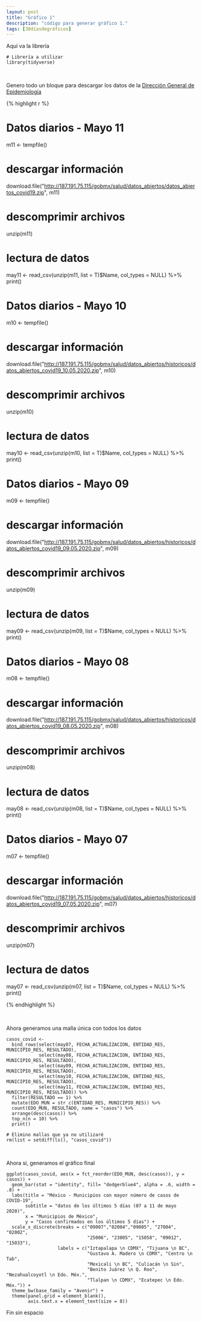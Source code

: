 ```yaml
---
layout: post
title: "Gráfico 1"
description: "código para generar gráfico 1."
tags: [30díasdegráficos]
---
```


Aquí va la librería

```
# Librería a utilizar
library(tidyverse)
```

&nbsp;

Genero todo un bloque para descargar los datos de la [Dirección General de 
Epidemiología](https://www.gob.mx/salud/documentos/datos-abiertos-bases-historicas-direccion-general-de-epidemiologia)

{% highlight r %}
# Datos diarios - Mayo 11
m11 <- tempfile()
# descargar información
download.file("http://187.191.75.115/gobmx/salud/datos_abiertos/datos_abiertos_covid19.zip", m11)
# descomprimir archivos
unzip(m11)
# lectura de datos
may11 <- read_csv(unzip(m11, list = T)$Name, col_types = NULL) %>% print()

# Datos diarios - Mayo 10
m10 <- tempfile()
# descargar información
download.file("http://187.191.75.115/gobmx/salud/datos_abiertos/historicos/datos_abiertos_covid19_10.05.2020.zip", m10)
# descomprimir archivos
unzip(m10)
# lectura de datos
may10 <- read_csv(unzip(m10, list = T)$Name, col_types = NULL) %>% print()

# Datos diarios - Mayo 09
m09 <- tempfile()
# descargar información
download.file("http://187.191.75.115/gobmx/salud/datos_abiertos/historicos/datos_abiertos_covid19_09.05.2020.zip", m09)
# descomprimir archivos
unzip(m09)
# lectura de datos
may09 <- read_csv(unzip(m09, list = T)$Name, col_types = NULL) %>% print()

# Datos diarios - Mayo 08
m08 <- tempfile()
# descargar información
download.file("http://187.191.75.115/gobmx/salud/datos_abiertos/historicos/datos_abiertos_covid19_08.05.2020.zip", m08)
# descomprimir archivos
unzip(m08)
# lectura de datos
may08 <- read_csv(unzip(m08, list = T)$Name, col_types = NULL) %>% print()

# Datos diarios - Mayo 07
m07 <- tempfile()
# descargar información
download.file("http://187.191.75.115/gobmx/salud/datos_abiertos/historicos/datos_abiertos_covid19_07.05.2020.zip", m07)
# descomprimir archivos
unzip(m07)
# lectura de datos
may07 <- read_csv(unzip(m07, list = T)$Name, col_types = NULL) %>% print()

{% endhighlight %}

&nbsp;

Ahora generamos una malla única con todos los datos

```
casos_covid <- 
  bind_rows(select(may07, FECHA_ACTUALIZACION, ENTIDAD_RES, MUNICIPIO_RES, RESULTADO), 
            select(may08, FECHA_ACTUALIZACION, ENTIDAD_RES, MUNICIPIO_RES, RESULTADO), 
            select(may09, FECHA_ACTUALIZACION, ENTIDAD_RES, MUNICIPIO_RES, RESULTADO), 
            select(may10, FECHA_ACTUALIZACION, ENTIDAD_RES, MUNICIPIO_RES, RESULTADO), 
            select(may11, FECHA_ACTUALIZACION, ENTIDAD_RES, MUNICIPIO_RES, RESULTADO)) %>% 
  filter(RESULTADO == 1) %>% 
  mutate(EDO_MUN = str_c(ENTIDAD_RES, MUNICIPIO_RES)) %>% 
  count(EDO_MUN, RESULTADO, name = "casos") %>% 
  arrange(desc(casos)) %>% 
  top_n(n = 10) %>% 
  print()

# Elimino mallas que ya no utilizaré
rm(list = setdiff(ls(), "casos_covid"))
```

&nbsp;

Ahora si, generamos el gráfico final

```
ggplot(casos_covid, aes(x = fct_reorder(EDO_MUN, desc(casos)), y = casos)) + 
  geom_bar(stat = "identity", fill= "dodgerblue4", alpha = .6, width = .8) + 
  labs(title = "México - Municipios con mayor número de casos de COVID-19", 
       subtitle = "datos de los últimos 5 días (07 a 11 de mayo 2020)", 
       x = "Municipios de México",
       y = "Casos confirmados en los últimos 5 días") + 
  scale_x_discrete(breaks = c("09007","02004","09005", "27004", "02002", 
                              "25006", "23005", "15058", "09012", "15033"), 
                   labels = c("Iztapalapa \n CDMX", "Tijuana \n BC", 
                              "Gustavo A. Madero \n CDMX", "Centro \n Tab", 
                              "Mexicali \n BC", "Culiacán \n Sin", 
                              "Benito Juárez \n Q. Roo", "Nezahualcoyotl \n Edo. Méx.", 
                              "Tlalpan \n CDMX", "Ecatepec \n Edo. Méx.")) + 
  theme_bw(base_family = "Avenir") + 
  theme(panel.grid = element_blank(), 
        axis.text.x = element_text(size = 8))
```

Fin sin espacio
